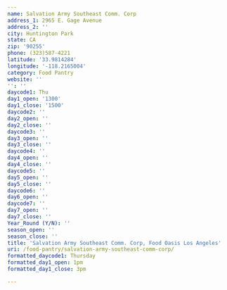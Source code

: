 ```yaml
---
name: Salvation Army Southeast Comm. Corp
address_1: 2965 E. Gage Avenue
address_2: ''
city: Huntington Park
state: CA
zip: '90255'
phone: (323)587-4221
latitude: '33.9814284'
longitude: '-118.2165004'
category: Food Pantry
website: ''
'': ''
daycode1: Thu
day1_open: '1300'
day1_close: '1500'
daycode2: ''
day2_open: ''
day2_close: ''
daycode3: ''
day3_open: ''
day3_close: ''
daycode4: ''
day4_open: ''
day4_close: ''
daycode5: ''
day5_open: ''
day5_close: ''
daycode6: ''
day6_open: ''
daycode7: ''
day7_open: ''
day7_close: ''
Year_Round (Y/N): ''
season_open: ''
season_close: ''
title: 'Salvation Army Southeast Comm. Corp, Food Oasis Los Angeles'
uri: /food-pantry/salvation-army-southeast-comm-corp/
formatted_daycode1: Thursday
formatted_day1_open: 1pm
formatted_day1_close: 3pm

---
```

